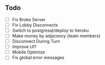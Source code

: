 ## Todo
- [ ] Fix Broke Server
- [ ] Fix Lobby Disconnects
- [ ] Switch to postgresql/deploy to heroku
- [ ] Make money by adjacency (team members)
- [ ] Disconnect During Turn
- [ ] Improve UI?
- [ ] Mobile Optimize
- [ ] Fix global error messages
